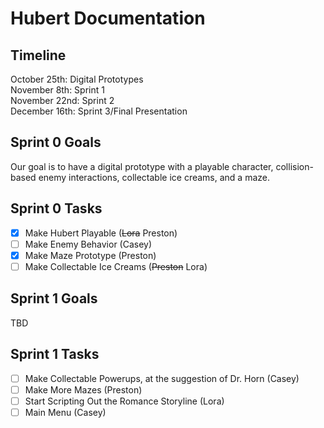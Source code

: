 # Hubert Documentation

## Timeline
October 25th: Digital Prototypes <br>
November 8th: Sprint 1 <br>
November 22nd: Sprint 2 <br>
December 16th: Sprint 3/Final Presentation <br>

## Sprint 0 Goals
Our goal is to have a digital prototype with a playable character, collision-based enemy interactions, collectable ice creams, and a maze.
## Sprint 0 Tasks
- [X] Make Hubert Playable (~~Lora~~ Preston)
- [ ] Make Enemy Behavior (Casey)
- [X] Make Maze Prototype (Preston)
- [ ] Make Collectable Ice Creams (~~Preston~~ Lora)

## Sprint 1 Goals
TBD
## Sprint 1 Tasks
- [ ] Make Collectable Powerups, at the suggestion of Dr. Horn (Casey)
- [ ] Make More Mazes (Preston)
- [ ] Start Scripting Out the Romance Storyline (Lora)
- [ ] Main Menu (Casey)
